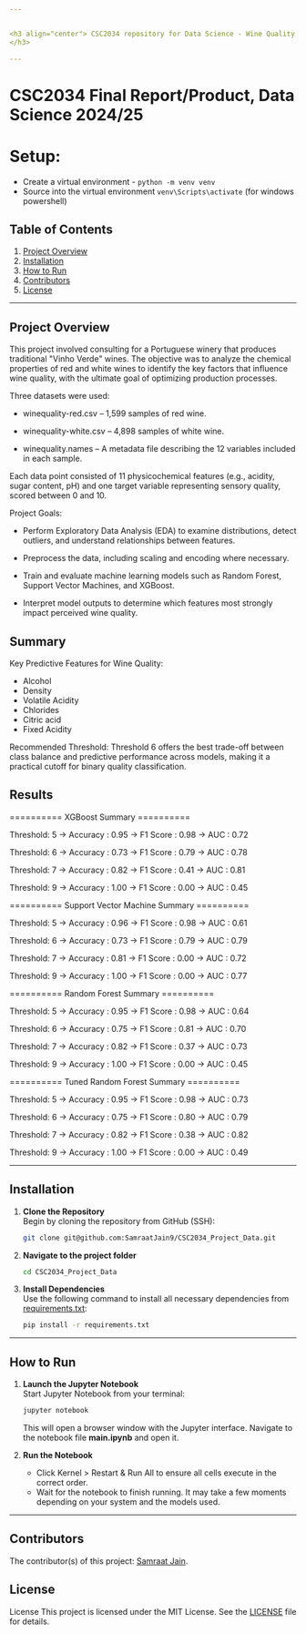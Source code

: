 ```yaml
---


<h3 align="center"> CSC2034 repository for Data Science - Wine Quality Prediction! This README will help you get started with cloning, setting up, and running the project.
</h3>

---
```


# CSC2034 Final Report/Product, Data Science 2024/25

# Setup:
- Create a virtual environment - ```python -m venv venv```
- Source into the virtual environment ```venv\Scripts\activate``` (for windows powershell)

## Table of Contents
1. [Project Overview](#project-overview)
2. [Installation](#installation)
3. [How to Run](#how-to-run)
4. [Contributors](#Contributors)
5. [License](#license)

---

## Project Overview
This project involved consulting for a Portuguese winery that produces traditional "Vinho Verde" wines. The objective was to analyze the chemical properties of red and white wines to identify the key factors that influence wine quality, with the ultimate goal of optimizing production processes.

Three datasets were used:

- winequality-red.csv – 1,599 samples of red wine.

- winequality-white.csv – 4,898 samples of white wine.

- winequality.names – A metadata file describing the 12 variables included in each sample.

Each data point consisted of 11 physicochemical features (e.g., acidity, sugar content, pH) and one target variable representing sensory quality, scored between 0 and 10.

Project Goals:
- Perform Exploratory Data Analysis (EDA) to examine distributions, detect outliers, and understand relationships between features.

- Preprocess the data, including scaling and encoding where necessary.

- Train and evaluate machine learning models such as Random Forest, Support Vector Machines, and XGBoost.

- Interpret model outputs to determine which features most strongly impact perceived wine quality.

## Summary

Key Predictive Features for Wine Quality:
- Alcohol
- Density
- Volatile Acidity
- Chlorides
- Citric acid
- Fixed Acidity

Recommended Threshold: 
Threshold 6 offers the best trade-off between class balance and predictive performance across models, making it a practical cutoff for binary quality classification.

## Results

========== XGBoost Summary ==========

Threshold: 5
  → Accuracy : 0.95
  → F1 Score : 0.98
  → AUC      : 0.72

Threshold: 6
  → Accuracy : 0.73
  → F1 Score : 0.79
  → AUC      : 0.78

Threshold: 7
  → Accuracy : 0.82
  → F1 Score : 0.41
  → AUC      : 0.81

Threshold: 9
  → Accuracy : 1.00
  → F1 Score : 0.00
  → AUC      : 0.45

========== Support Vector Machine Summary ==========

Threshold: 5
  → Accuracy : 0.96
  → F1 Score : 0.98
  → AUC      : 0.61

Threshold: 6
  → Accuracy : 0.73
  → F1 Score : 0.79
  → AUC      : 0.79

Threshold: 7
  → Accuracy : 0.81
  → F1 Score : 0.00
  → AUC      : 0.72

Threshold: 9
  → Accuracy : 1.00
  → F1 Score : 0.00
  → AUC      : 0.77

========== Random Forest Summary ==========

Threshold: 5
  → Accuracy : 0.95
  → F1 Score : 0.98
  → AUC      : 0.64

Threshold: 6
  → Accuracy : 0.75
  → F1 Score : 0.81
  → AUC      : 0.70

Threshold: 7
  → Accuracy : 0.82
  → F1 Score : 0.37
  → AUC      : 0.73

Threshold: 9
  → Accuracy : 1.00
  → F1 Score : 0.00
  → AUC      : 0.45

========== Tuned Random Forest Summary ==========

Threshold: 5
  → Accuracy : 0.95
  → F1 Score : 0.98
  → AUC      : 0.73

Threshold: 6
  → Accuracy : 0.75
  → F1 Score : 0.80
  → AUC      : 0.79

Threshold: 7
  → Accuracy : 0.82
  → F1 Score : 0.38
  → AUC      : 0.82

Threshold: 9
  → Accuracy : 1.00
  → F1 Score : 0.00
  → AUC      : 0.49

---

## Installation

1. **Clone the Repository**  
   Begin by cloning the repository from GitHub (SSH):
   ```bash
   git clone git@github.com:SamraatJain9/CSC2034_Project_Data.git
2. **Navigate to the project folder**  
   ```bash
   cd CSC2034_Project_Data
3. **Install Dependencies**  
   Use the following command to install all necessary dependencies from [requirements.txt](requirements.txt):
   ```bash
   pip install -r requirements.txt
---

## How to Run

1. **Launch the Jupyter Notebook**  
   Start Jupyter Notebook from your terminal:
   ```bash
   jupyter notebook
   ```
   This will open a browser window with the Jupyter interface. Navigate to the notebook file **main.ipynb** and open it.

2. **Run the Notebook**  
   - Click Kernel > Restart & Run All to ensure all cells execute in the correct order.
   - Wait for the notebook to finish running. It may take a few moments depending on your system and the models used.

---

## Contributors
The contributor(s) of this project: [Samraat Jain](https://github.com/SamraatJain9).

## License
License
This project is licensed under the MIT License. See the [LICENSE](LICENSE) file for details.